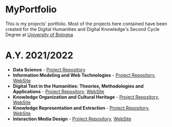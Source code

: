 # MyPortfolio
This is my projects' portfolio. Most of the projects here contained have been created for the Digital Humanities and Digital Knowledge's Second Cycle Degree at <a href="https://www.unibo.it/it">University of Bologna</a>

<h1>A.Y. 2021/2022</h1>
<ul>
  <li> <b>Data Science</b> - <a href="https://github.com/olgagolgan/v-AMOS.git">Project Repository</a></li>
  <li><b>Information Modeling and Web Technologies</b> - <a href="https://github.com/JSOShakespeare/JSOShakespeare.git">Project Repository</a>, <a href="https://github.com/JSOShakespeare/JSOShakespeare.git">WebSite</a></li>
  <li><b>Digital Text in the Humanities: Theories, Methodologies and Applications</b> - <a href="https://github.com/Shakespeare-in-XSLT/ShakeXSLT">Project Repository</a>, <a href="https://shakespeare-in-xslt.github.io/ShakeXSLT/">WebSite</a></li>
  <li><b>Knowledge Organization and Cultural Heritage </b> - <a href="https://github.com/Anastasia-RomanLOD/Anastasia-RomanLOD.git">Project Repository</a>, <a href="https://anastasia-romanlod.github.io/Anastasia-RomanLOD/">WebSite</a></li>
  <li><b>Knowledge Representation and Extraction </b> - <a href="https://github.com/AlexOntlogy/AlexOntology">Project Repository</a>, <a href="https://alexontlogy.github.io/AlexOntology/">WebSite</a></li>
  <li><b>Interaction Media Design</b> - <a href="https://github.com/TalkWithMorandiExperience/talkwithMorandi">Project Repository</a>, <a href="https://talkwithmorandiexperience.github.io/talkwithMorandi/">WebSite</a></li>
</ul>

